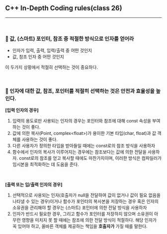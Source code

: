 ## C++ In-Depth Coding rules(class 26)

***

<br>

### :pushpin: 값, (스마트) 포인터, 참조 중 적절한 방식으로 인자를 얻어라

- 인자가 입력, 출력, 입력/출력 중 어떤 것인지
- 값, 참조 인자 중 어떤 것인지

이 두가지 상황에서 적절히 선택하는 것이 중요하다.

<br>

### :pushpin: 인자에 대한 값, 참조, 포인터를 적절히 선택하는 것은 안전과 효율성을 높인다.

**[입력 인자의 경우]**

1. 입력의 용도로만 사용되는 인자의 경우는 포인터와 참조에 대해 const 속성을 부여하는 것이 좋다.
2. 값에 의한 복사(Point, complex\<float>)가 용이한 기본 타입(char, float)과 값 객체를 사용하는 것이 좋다.
3. 다른 사용자가 정의한 타입을 받아들일 때에는 const로의 참조 방식을 사용하자
4. 함수에서 인자의 복사가 이루어지는 경우에는 참조보다는 값에 의한 전달을 사용하자. const로의 참조를 얻고 복사할 때에도 마찬가지이며, 이러한 방식은 컴파일러가 임시본을 최적화하는 데 도움을 준다.

<br>

**[출력 또는 입/출력 인자의 경우]**

1. 선택적으로 사용되는 인자(호출자가 null을 전달하여 값이 없거나 값이 필요 없음을 나타낼 수 있는 경우)이거나 함수가 포인터의 복사본을 저장하는 경우 혹은 인자의 소유권을 관리해야 할 경우는 (스마트) 포인터에 의한 전달 방식을 사용하자
2. 인자가 반드시 필요한 경우, 그리고 함수가 포인터를 저장하지 않으며 소유권이 아무런 영향을 미치지 못 할 때에는 참조에 의한 전달 방식이 적절하다. 해당 인자가 꼭 있어야 하고, 올바른 객체를 제공하는 책임을 **호출자가** 가질 때를 말한다.